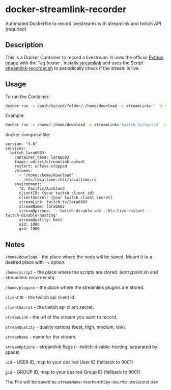# docker-streamlink-recorder
Automated Dockerfile to record livestreams with streamlink and twitch API (requried)

## Description
This is a Docker Container to record a livestream. It uses the official [Python Image](https://hub.docker.com/_/python) with the Tag *buster*  , installs [streamlink](https://github.com/streamlink/streamlink) and uses the Script [streamlink-recorder.sh](https://raw.githubusercontent.com/lauwarm/docker-streamlink-recorder/python3.8.1_buster_1.3.1/streamlink-recorder.sh) to periodically check if the stream is live.

## Usage
To run the Container:
```bash
docker run -v /path/to/vod/folder/:/home/download -e streamLink='' -e streamQuality='' -e streamName='' -e streamOptions='' -e uid='' -e gid='' lauwarm/streamlink-recorder
```

Example:
```bash
docker run -v /home/:/home/download -e streamLink='twitch.tv/twitch' -e streamQuality='best' -e streamName='twitch' -e streamOptions='--twitch-disable-hosting' -e uid='1001' -e gid='1001' lauwarm/streamlink-recorder
```

docker-compose file:
```
version: "3.8"
services:
  twitch_lara6683:
    container_name: lara6683
    image: adriel/streamlink-autodl
    restart: unless-stopped
    volumes:
      - "/home:/home/download"
      - /etc/localtime:/etc/localtime:ro
    environment:
      TZ: Pacific/Auckland
      clientID: {your twitch client id}
      clientSecret: {your twitch client secret}
      streamLink: twitch.tv/lara6683
      streamName: lara6683
      streamOptions: '--twitch-disable-ads --hls-live-restart --twitch-disable-hosting'
      streamQuality: best
      uid: 1000
      gid: 1000
```

## Notes

`/home/download` - the place where the vods will be saved. Mount it to a desired place with `-v` option.

`/home/script` - the place where the scripts are stored. (entrypoint.sh and streamlink-recorder.sh)

`/home/plugins` - the place where the streamlink plugins are stored.

`clientID` - the twitch api client id.

`clientSecret` - the tiwtch api client secret.

`streamLink` - the url of the stream you want to record.

`streamQuality` - quality options (best, high, medium, low).

`streamName` - name for the stream.

`streamOptions` - streamlink flags (--twitch-disable-hosting, separated by space)

`uid` - USER ID, map to your desired User ID (fallback to 9001)

`gid` - GROUP ID, map to your desired Group ID (fallback to 9001)

The File will be saved as `streamName-YearMonthDay-HourMinuteSecond.mkv`
